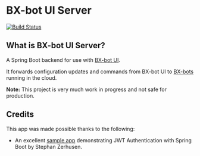# BX-bot UI Server

[![Build Status](https://travis-ci.org/gazbert/bxbot-ui-server.svg?branch=master)](https://travis-ci.org/gazbert/bxbot-ui-server)

## What is BX-bot UI Server?

A Spring Boot backend for use with [BX-bot UI](https://github.com/gazbert/bxbot-ui.git).

It forwards configuration updates and commands from BX-bot UI to [BX-bots](https://github.com/gazbert/bxbot.git) running in the cloud. 

**Note:** This project is very much work in progress and not safe for production.

## Credits
This app was made possible thanks to the following:

* An excellent [sample app](https://github.com/szerhusenBC/jwt-spring-security-demo)
  demonstrating JWT Authentication with Spring Boot by Stephan Zerhusen.       
